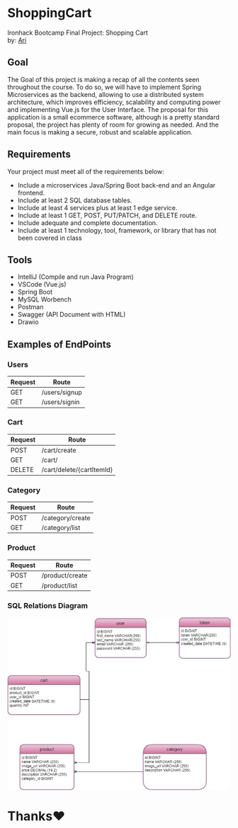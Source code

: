 # ShoppingCart

Ironhack Bootcamp Final Project: Shopping Cart  
by: [Ari](https://github.com/ari0707)

## Goal

The Goal of this project is making a recap of all the contents seen throughout the course. To do so, we will have to implement Spring Microservices as the backend, allowing to use a distributed system architecture, which improves efficiency, scalability and computing power and implementing Vue.js for the User Interface. The proposal for this application is a small ecommerce software, although is a pretty standard proposal, the project has plenty of room for growing as needed. And the main focus is making a secure, robust and scalable application.

## Requirements

Your project must meet all of the requirements below:

- Include a microservices Java/Spring Boot back-end and an Angular frontend.
- Include at least 2 SQL database tables.
- Include at least 4 services plus at least 1 edge service.
- Include at least 1 GET, POST, PUT/PATCH, and DELETE route.
- Include adequate and complete documentation.
- Include at least 1 technology, tool, framework, or library that has not been covered in class

## Tools
- IntelliJ (Compile and run Java Program)
- VSCode (Vue.js)
- Spring Boot
- MySQL Worbench
- Postman
- Swagger (API Document with HTML)
- Drawio

 ## Examples of EndPoints
  
### Users
  
| Request |                 Route                 | 
|---------|---------------------------------------|
| GET     | /users/signup                         |
| GET     | /users/signin                         | 


### Cart
  
| Request |                 Route                 | 
|---------|---------------------------------------|
| POST    | /cart/create                          |
| GET     | /cart/                                | 
| DELETE  | /cart/delete/{cartItemId}             | 

### Category
  
| Request |                 Route                 | 
|---------|---------------------------------------|
| POST    | /category/create                      |
| GET     | /category/list                        | 


### Product
  
| Request |                 Route                 | 
|---------|---------------------------------------|
| POST    | /product/create                       |
| GET     | /product/list                         | 


### SQL Relations Diagram
![sql relations diagram](https://github.com/ari0707/ShoppingCart/blob/main/Backend/ShoppingCart/src/main/resources/SQL%20Relations%20Diagram.jpg)


# Thanks♥️
